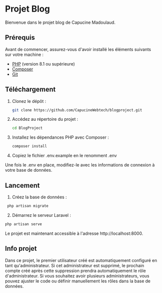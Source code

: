 # Projet Blog

Bienvenue dans le projet blog de Capucine Madoulaud.
## Prérequis

Avant de commencer, assurez-vous d'avoir installé les éléments suivants sur votre machine :

- [PHP](https://www.php.net/) (version 8.1 ou supérieure)
- [Composer](https://getcomposer.org/)
- [Git](https://git-scm.com/)

## Téléchargement

1. Clonez le dépôt :

   ```bash
   git clone https://github.com/CapucineWebtech/blogproject.git
   
2. Accédez au répertoire du projet :

    ```bash
    cd BlogProject
    ```

3. Installez les dépendances PHP avec Composer :

    ```bash
    composer install
    ```
4. Copiez le fichier .env.example en le renomment .env

Une fois le .env en place, modifiez-le avec les informations de connexion à votre base de données.

## Lancement

1. Créez la base de données :
 ```bash
  php artisan migrate
 ```
2. Démarrez le serveur Laravel :
```bash
php artisan serve
 ```
Le projet est maintenant accessible à l'adresse http://localhost:8000.

## Info projet
Dans ce projet, le premier utilisateur créé est automatiquement configuré en tant qu'administrateur. Si cet administrateur est supprimé, le prochain compte créé après cette suppression prendra automatiquement le rôle d'administrateur. Si vous souhaitez avoir plusieurs administrateurs, vous pouvez ajuster le code ou définir manuellement les rôles dans la base de données.
